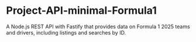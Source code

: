# Project-API-minimal-Formula1
A Node.js REST API with Fastify that provides data on Formula 1 2025 teams and drivers, including listings and searches by ID.
